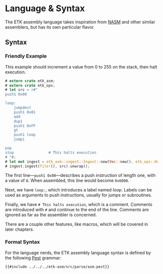 # Language & Syntax

The ETK assembly language takes inspiration from [NASM] and other similar assemblers, but has its own particular flavor.

[NASM]: https://www.nasm.us/

## Syntax

### Friendly Example

This example should increment a value from 0 to 255 on the stack, then halt execution.

```rust
# extern crate etk_asm;
# extern crate etk_ops;
# let src = r#"
push1 0x00

loop:
    jumpdest
    push1 0x01
    add
    dup1
    push1 0xFF
    gt
    push1 loop
    jumpi

pop
stop                # This halts execution
# "#;
# let mut ingest = etk_asm::ingest::Ingest::new(Vec::new(), etk_ops::HardFork::Cancun);
# ingest.ingest(file!(), src).unwrap();
```

The first line&mdash;`push1 0x00`&mdash;describes a push instruction of length one, with a value of `0`. When assembled, this line would become `0x6000`.

Next, we have `loop:`, which introduces a label named _loop_. Labels can be used as arguments to push instructions, usually for jumps or subroutines.

Finally, we have `# This halts execution`, which is a comment. Comments are introduced with `#` and continue to the end of the line. Comments are ignored as far as the assembler is concerned.

There are a couple other features, like macros, which will be covered in later chapters.

### Formal Syntax

For the language nerds, the ETK assembly language syntax is defined by the following [Pest] grammar:

```pest
{{#include ../../../etk-asm/src/parse/asm.pest}}
```

[Pest]: https://pest.rs/
